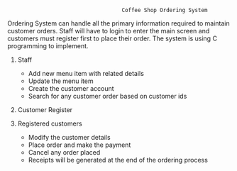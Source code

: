                                         Coffee Shop Ordering System

Ordering System can handle all the primary information required to maintain customer orders. Staff will have to login to enter the main screen and customers must register first to place their order. The system is using C programming to implement.

1. Staff
   - Add new menu item with related details
   - Update the menu item
   - Create the customer account
   - Search for any customer order based on customer ids
   
3. Customer Register

4. Registered customers
   - Modify the customer details
   - Place order and make the payment
   - Cancel any order placed
   - Receipts will be generated at the end of the ordering process


